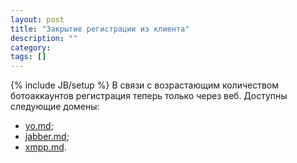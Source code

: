 ```yaml
---
layout: post
title: "Закрытие регистрации из клиента"
description: ""
category:
tags: []
---
```

{% include JB/setup %}
В связи с возрастающим количеством ботоаккаунтов регистрация теперь только через веб. Доступны следующие домены:

<ul>
	<li><a href="http://yo.md:5280/register/">yo.md</a>;</li>
	<li><a href="http://jabber.md:5280/register/">jabber.md</a>;</li>
	<li><a href="http://xmpp.md:5280/register/">xmpp.md</a>.</li>
</ul>
